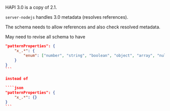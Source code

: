HAPI 3.0 is a copy of 2.1.

`server-nodejs` handles 3.0 metadata (resolves references).

The schema needs to allow references and also check resolved metadata.

May need to revise all schema to have

````json
"patternProperties": {
    "x_.*": {
        "enum": ["number", "string", "boolean", "object", "array", "null"]
    }
}
```

instead of

````json
"patternProperties": {
    "x_.*": {}
}
```
